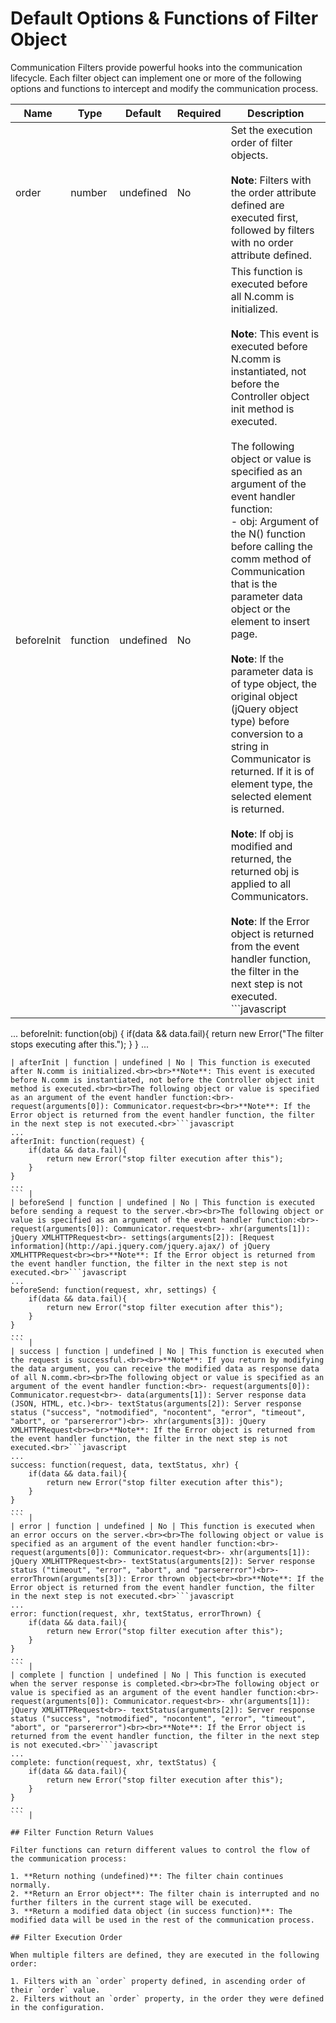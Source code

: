 # Default Options & Functions of Filter Object

Communication Filters provide powerful hooks into the communication lifecycle. Each filter object can implement one or more of the following options and functions to intercept and modify the communication process.

| Name | Type | Default | Required | Description |
|------|------|---------|----------|-------------|
| order | number | undefined | No | Set the execution order of filter objects.<br><br>**Note**: Filters with the order attribute defined are executed first, followed by filters with no order attribute defined. |
| beforeInit | function | undefined | No | This function is executed before all N.comm is initialized.<br><br>**Note**: This event is executed before N.comm is instantiated, not before the Controller object init method is executed.<br><br>The following object or value is specified as an argument of the event handler function:<br>- obj: Argument of the N() function before calling the comm method of Communication that is the parameter data object or the element to insert page.<br><br>**Note**: If the parameter data is of type object, the original object (jQuery object type) before conversion to a string in Communicator is returned. If it is of element type, the selected element is returned.<br><br>**Note**: If obj is modified and returned, the returned obj is applied to all Communicators.<br><br>**Note**: If the Error object is returned from the event handler function, the filter in the next step is not executed.<br>```javascript
...
beforeInit: function(obj) {
    if(data && data.fail){
        return new Error("The filter stops executing after this.");
    }
}
...
``` |
| afterInit | function | undefined | No | This function is executed after N.comm is initialized.<br><br>**Note**: This event is executed before N.comm is instantiated, not before the Controller object init method is executed.<br><br>The following object or value is specified as an argument of the event handler function:<br>- request(arguments[0]): Communicator.request<br><br>**Note**: If the Error object is returned from the event handler function, the filter in the next step is not executed.<br>```javascript
...
afterInit: function(request) {
    if(data && data.fail){
        return new Error("stop filter execution after this");
    }
}
...
``` |
| beforeSend | function | undefined | No | This function is executed before sending a request to the server.<br><br>The following object or value is specified as an argument of the event handler function:<br>- request(arguments[0]): Communicator.request<br>- xhr(arguments[1]): jQuery XMLHTTPRequest<br>- settings(arguments[2]): [Request information](http://api.jquery.com/jquery.ajax/) of jQuery XMLHTTPRequest<br><br>**Note**: If the Error object is returned from the event handler function, the filter in the next step is not executed.<br>```javascript
...
beforeSend: function(request, xhr, settings) {
    if(data && data.fail){
        return new Error("stop filter execution after this");
    }
}
...
``` |
| success | function | undefined | No | This function is executed when the request is successful.<br><br>**Note**: If you return by modifying the data argument, you can receive the modified data as response data of all N.comm.<br><br>The following object or value is specified as an argument of the event handler function:<br>- request(arguments[0]): Communicator.request<br>- data(arguments[1]): Server response data (JSON, HTML, etc.)<br>- textStatus(arguments[2]): Server response status ("success", "notmodified", "nocontent", "error", "timeout", "abort", or "parsererror")<br>- xhr(arguments[3]): jQuery XMLHTTPRequest<br><br>**Note**: If the Error object is returned from the event handler function, the filter in the next step is not executed.<br>```javascript
...
success: function(request, data, textStatus, xhr) {
    if(data && data.fail){
        return new Error("stop filter execution after this");
    }
}
...
``` |
| error | function | undefined | No | This function is executed when an error occurs on the server.<br><br>The following object or value is specified as an argument of the event handler function:<br>- request(arguments[0]): Communicator.request<br>- xhr(arguments[1]): jQuery XMLHTTPRequest<br>- textStatus(arguments[2]): Server response status ("timeout", "error", "abort", and "parsererror")<br>- errorThrown(arguments[3]): Error thrown object<br><br>**Note**: If the Error object is returned from the event handler function, the filter in the next step is not executed.<br>```javascript
...
error: function(request, xhr, textStatus, errorThrown) {
    if(data && data.fail){
        return new Error("stop filter execution after this");
    }
}
...
``` |
| complete | function | undefined | No | This function is executed when the server response is completed.<br><br>The following object or value is specified as an argument of the event handler function:<br>- request(arguments[0]): Communicator.request<br>- xhr(arguments[1]): jQuery XMLHTTPRequest<br>- textStatus(arguments[2]): Server response status ("success", "notmodified", "nocontent", "error", "timeout", "abort", or "parsererror")<br><br>**Note**: If the Error object is returned from the event handler function, the filter in the next step is not executed.<br>```javascript
...
complete: function(request, xhr, textStatus) {
    if(data && data.fail){
        return new Error("stop filter execution after this");
    }
}
...
``` |

## Filter Function Return Values

Filter functions can return different values to control the flow of the communication process:

1. **Return nothing (undefined)**: The filter chain continues normally.
2. **Return an Error object**: The filter chain is interrupted and no further filters in the current stage will be executed.
3. **Return a modified data object (in success function)**: The modified data will be used in the rest of the communication process.

## Filter Execution Order

When multiple filters are defined, they are executed in the following order:

1. Filters with an `order` property defined, in ascending order of their `order` value.
2. Filters without an `order` property, in the order they were defined in the configuration.
